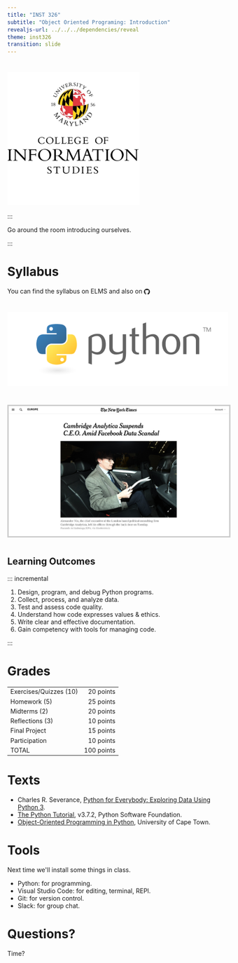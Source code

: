 ```yaml
---
title: "INST 326"
subtitle: "Object Oriented Programing: Introduction"
revealjs-url: ../../../dependencies/reveal
theme: inst326
transition: slide
---
```


#

<img width="60%" src="images/ischool.jpg">

:::

Go around the room introducing ourselves.

:::

# Syllabus

You can find the syllabus on ELMS and also on <a href="https://edsu.github.io/inst326/syllabus/sp2019-105.pdf"><img src="images/github.jpg" style="vertical-align: middle; height: 1em"></a>

#

<a href="https://python.org"><img src="images/python.png"></a>

#

<a href="https://www.nytimes.com/2018/03/20/world/europe/cambridge-analytica-ceo-suspended.html"><img src="images/ethics.png" style="border: 3px solid #ccc"></a>

# 

## Learning Outcomes

::: incremental

1. Design, program, and debug Python programs.
2. Collect, process, and analyze data.
3. Test and assess code quality.
4. Understand how code expresses values & ethics.
5. Write clear and effective documentation.
6. Gain competency with tools for managing code.

:::

# Grades

|                        |            |
|------------------------| ---------: |
| Exercises/Quizzes (10) |  20 points |
| Homework (5)           |  25 points |
| Midterms (2)           |  20 points |
| Reflections (3)        |  10 points |
| Final Project          |  15 points |
| Participation          |  10 points |
| TOTAL                  | 100 points |

# Texts

* Charles R. Severance, [Python for Everybody: Exploring Data Using Python 3](http://py4e.com). 
* [The Python Tutorial](https://docs.python.org/3/tutorial/index.html), v3.7.2, Python Software Foundation.
* [Object-Oriented Programming in Python](https://www.cs.uct.ac.za/mit_notes/python/), University of Cape Town. 

# Tools

Next time we'll install some things in class.

* Python: for programming.
* Visual Studio Code: for editing, terminal, REPl.
* Git: for version control.
* Slack: for group chat.

# Questions?

Time?

